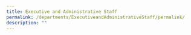 ```yaml
---
title: Executive and Administrative Staff
permalink: /departments/ExecutiveandAdministrativeStaff/permalink/
description: ""
---
```

